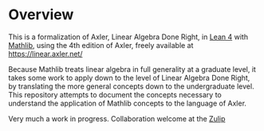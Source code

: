 # Overview

This is a formalization of Axler, Linear Algebra Done Right, in [Lean 4](https://lean-lang.org/) with [Mathlib](https://github.com/leanprover-community/mathlib4),
using the 4th edition of Axler, freely available at https://linear.axler.net/

Because Mathlib treats linear algebra in full generality at a graduate level, it takes some work to apply down to the level of Linear Algebra Done Right, by translating the more general concepts down to the undergraduate level. This repository attempts to document the concepts necessary to understand the application of Mathlib concepts to the language of Axler.

Very much a work in progress. Collaboration welcome at the [Zulip](https://leanprover.zulipchat.com/)